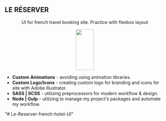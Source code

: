 ## LE RÉSERVER
<p align="center">UI for french travel booking site. Practice with flexbox layout</p>

<p align="center">
  <a href="https://gulpjs.com">
    <img height="128.5" width="57" src="https://raw.githubusercontent.com/gulpjs/artwork/master/gulp-2x.png">
  </a>
</p>

- **Custom Animations** - avoiding using animation libraries.
- **Custom Logo/Icons** - creating custom logo for branding and icons for site with Adobe Illustrator.
- **SASS | SCSS** - utilizing preprocessors for modern workflow & design.
- **Node | Gulp** - utilizing to manage my project's packages and automate my workflow.




"# Le-Reserver-french-hotel-UI" 
